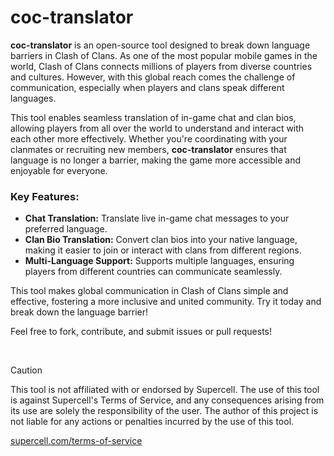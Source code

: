 # coc-translator

__coc-translator__ is an open-source tool designed to break down language barriers in Clash of Clans. As one of the most popular mobile games in the world, Clash of Clans connects millions of players from diverse countries and cultures. However, with this global reach comes the challenge of communication, especially when players and clans speak different languages.

This tool enables seamless translation of in-game chat and clan bios, allowing players from all over the world to understand and interact with each other more effectively. Whether you're coordinating with your clanmates or recruiting new members, __coc-translator__ ensures that language is no longer a barrier, making the game more accessible and enjoyable for everyone.

### Key Features:

- __Chat Translation:__ Translate live in-game chat messages to your preferred language.
- __Clan Bio Translation:__ Convert clan bios into your native language, making it easier to join or interact with clans from different regions.
- __Multi-Language Support:__ Supports multiple languages, ensuring players from different countries can communicate seamlessly.

This tool makes global communication in Clash of Clans simple and effective, fostering a more inclusive and united community. Try it today and break down the language barrier!

Feel free to fork, contribute, and submit issues or pull requests!

<br>

> [!CAUTION]
>
> This tool is not affiliated with or endorsed by Supercell. The use of this tool is against Supercell's Terms of Service, and any consequences arising from its use are solely the responsibility of the user. The author of this project is not liable for any actions or penalties incurred by the use of this tool.
> 
> <a href="https://supercell.com/terms-of-service">supercell.com/terms-of-service</a>
